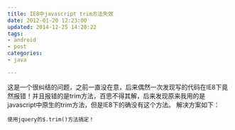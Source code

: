 ```yaml
---
title: IE8中javascript trim方法失效
date: 2012-01-20 12:23:00
updated: 2014-12-25 14:28:22
tags: 
- android
- post
categories: 
- java

---
```

这是一个很纠结的问题，之前一直没在意，后来偶然一次发现写的代码在IE8下竟然报错！并且报错的是trim方法，百思不得其解，后来发现原来我用的是javascript中原生的trim方法，但是IE8下的确没有这个方法。
解决方案如下：

    使用jquery的$.trim()方法搞定！